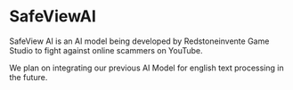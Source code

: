 # SafeViewAI
SafeView AI is an AI model being developed by Redstoneinvente Game Studio to fight against online scammers on YouTube.

We plan on integrating our previous AI Model for english text processing in the future.
